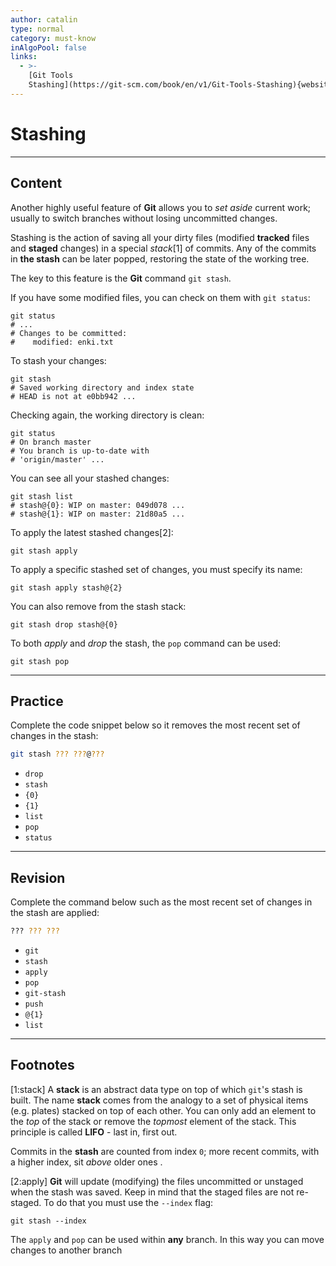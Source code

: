 ```yaml
---
author: catalin
type: normal
category: must-know
inAlgoPool: false
links:
  - >-
    [Git Tools
    Stashing](https://git-scm.com/book/en/v1/Git-Tools-Stashing){website}
---
```


# Stashing


---

## Content

Another highly useful feature of **Git** allows you to *set aside* current work; usually to switch branches without losing uncommitted changes.

Stashing is the action of saving all your dirty files (modified **tracked** files and **staged** changes) in a special *stack*[1] of commits. Any of the commits in **the stash**  can be later popped, restoring the state of the working tree.

The key to this feature is the **Git** command `git stash`.

If you have some modified files, you can check on them with `git status`:

```plain-text
git status
# ...
# Changes to be committed:
#    modified: enki.txt

```

To stash your changes:

```plain-text
git stash
# Saved working directory and index state
# HEAD is not at e0bb942 ...
```

Checking again, the working directory is clean:

```plain-text
git status
# On branch master
# You branch is up-to-date with
# 'origin/master' ...
```

You can see all your stashed changes:

```plain-text
git stash list
# stash@{0}: WIP on master: 049d078 ...
# stash@{1}: WIP on master: 21d80a5 ...
```

To apply the latest stashed changes[2]:

```plain-text
git stash apply
```

To apply a specific stashed set of changes, you must specify its name:

```plain-text
git stash apply stash@{2}
```

You can also remove from the stash stack:

```plain-text
git stash drop stash@{0}
```

To both *apply* and *drop* the stash, the `pop` command can be used:

```plain-text
git stash pop
```


---

## Practice

Complete the code snippet below so it removes the most recent set of changes in the stash:

```bash
git stash ??? ???@???
```

- `drop`
- `stash`
- `{0}`
- `{1}`
- `list`
- `pop`
- `status`


---

## Revision

Complete the command below such as the most recent set of changes in the stash are applied:

```bash
??? ??? ???
```

- `git`
- `stash`
- `apply`
- `pop`
- `git-stash`
- `push`
- `@{1}`
- `list`


---

## Footnotes

[1:stack]
A **stack** is an abstract data type on top of which `git`'s stash is built.
The name **stack** comes from the analogy to a set of physical items (e.g. plates) stacked on top of each other. You can only add an element to the *top* of the stack or remove the *topmost* element of the stack. This principle is called **LIFO** - last in, first out.

Commits in the **stash** are counted from index `0`; more recent commits, with a higher index, sit *above* older ones  .

[2:apply]
**Git** will update (modifying) the files uncommitted or unstaged when the stash was saved. Keep in mind that the staged files are not re-staged. To do that you must use the `--index` flag:

```plain-text
git stash --index
```

The `apply` and `pop` can be used within **any** branch.  In this way you can move changes to another branch
